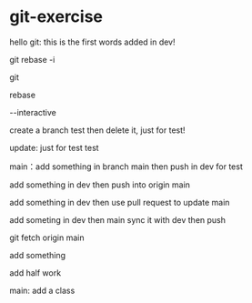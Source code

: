 # git-exercise
hello git: this is the first words added in dev!

git rebase -i

git

rebase

--interactive

create a branch test then delete it, just for test!

update: just for test test

main：add something in branch main then push in dev for test

add something in dev then push into origin main

add something in dev then use pull request to update main

add someting in dev then main sync it with dev then push

git fetch origin main

add something

add half work

main: add a class